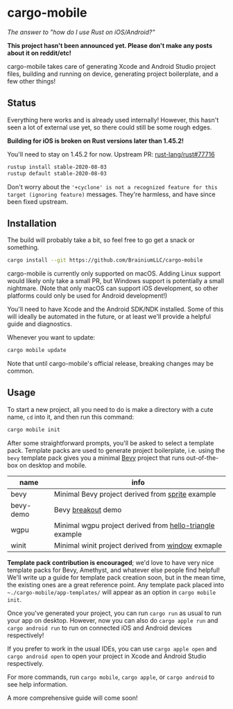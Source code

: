 # cargo-mobile

*The answer to "how do I use Rust on iOS/Android?"*

**This project hasn't been announced yet. Please don't make any posts about it on reddit/etc!**

cargo-mobile takes care of generating Xcode and Android Studio project files, building and running on device, generating project boilerplate, and a few other things!

## Status

Everything here works and is already used internally! However, this hasn't seen a lot of external use yet, so there could still be some rough edges.

**Building for iOS is broken on Rust versions later than 1.45.2!**

You'll need to stay on 1.45.2 for now. Upstream PR: [rust-lang/rust#77716](https://github.com/rust-lang/rust/pull/77716)

```bash
rustup install stable-2020-08-03
rustup default stable-2020-08-03
```

Don't worry about the `'+cyclone' is not a recognized feature for this target (ignoring feature)` messages. They're harmless, and have since been fixed upstream.

## Installation

The build will probably take a bit, so feel free to go get a snack or something.

```bash
cargo install --git https://github.com/BrainiumLLC/cargo-mobile
```

cargo-mobile is currently only supported on macOS. Adding Linux support would likely only take a small PR, but Windows support is potentially a small nightmare. (Note that only macOS can support iOS development, so other platforms could only be used for Android development!)

You'll need to have Xcode and the Android SDK/NDK installed. Some of this will ideally be automated in the future, or at least we'll provide a helpful guide and diagnostics.

Whenever you want to update:

```bash
cargo mobile update
```

Note that until cargo-mobile's official release, breaking changes may be common.

## Usage

To start a new project, all you need to do is make a directory with a cute name, `cd` into it, and then run this command:

```bash
cargo mobile init
```

After some straightforward prompts, you'll be asked to select a template pack. Template packs are used to generate project boilerplate, i.e. using the `bevy` template pack gives you a minimal [Bevy](https://bevyengine.org/) project that runs out-of-the-box on desktop and mobile.

| name      | info                                                                                                                              |
| --------- | --------------------------------------------------------------------------------------------------------------------------------- |
| bevy      | Minimal Bevy project derived from [sprite](https://github.com/bevyengine/bevy/blob/master/examples/2d/sprite.rs) example          |
| bevy-demo | Bevy [breakout](https://github.com/bevyengine/bevy/blob/master/examples/game/breakout.rs) demo                                    |
| wgpu      | Minimal wgpu project derived from [hello-triangle](https://github.com/gfx-rs/wgpu-rs/tree/master/examples/hello-triangle) example |
| winit     | Minimal winit project derived from [window](https://github.com/rust-windowing/winit/tree/master/examples/window) exmaple          |

**Template pack contribution is encouraged**; we'd love to have very nice template packs for Bevy, Amethyst, and whatever else people find helpful! We'll write up a guide for template pack creation soon, but in the mean time, the existing ones are a great reference point. Any template pack placed into `~./cargo-mobile/app-templates/` will appear as an option in `cargo mobile init`.

Once you've generated your project, you can run `cargo run` as usual to run your app on desktop. However, now you can also do `cargo apple run` and `cargo android run` to run on connected iOS and Android devices respectively!

If you prefer to work in the usual IDEs, you can use `cargo apple open` and `cargo android open` to open your project in Xcode and Android Studio respectively.

For more commands, run `cargo mobile`, `cargo apple`, or `cargo android` to see help information.

A more comprehensive guide will come soon!
